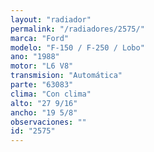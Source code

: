```yaml
---
layout: "radiador"
permalink: "/radiadores/2575/"
marca: "Ford"
modelo: "F-150 / F-250 / Lobo"
ano: "1988"
motor: "L6 V8"
transmision: "Automática"
parte: "63083"
clima: "Con clima"
alto: "27 9/16"
ancho: "19 5/8"
observaciones: ""
id: "2575"
---
```


